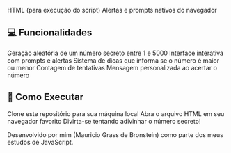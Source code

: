 HTML (para execução do script)
Alertas e prompts nativos do navegador

## 💻 Funcionalidades

Geração aleatória de um número secreto entre 1 e 5000
Interface interativa com prompts e alertas
Sistema de dicas que informa se o número é maior ou menor
Contagem de tentativas
Mensagem personalizada ao acertar o número

## 🚀 Como Executar

Clone este repositório para sua máquina local
Abra o arquivo HTML em seu navegador favorito
Divirta-se tentando adivinhar o número secreto!

Desenvolvido por mim (Mauricio Grass de Bronstein) como parte dos meus estudos de JavaScript.

